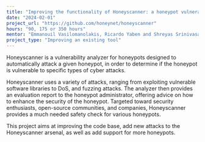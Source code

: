```yaml
---
title: "Improving the functionality of Honeyscanner: a honeypot vulnerability analyzer"
date: "2024-02-01"
project_url: "https://github.com/honeynet/honeyscanner"
hours: "90, 175 or 350 hours"
mentor: "Emmanouil Vasilomanolakis, Ricardo Yaben and Shreyas Srinivasa"
project_type: "Improving an existing tool"
---
```


Honeyscanner is a vulnerability analyzer for honeypots designed to automatically attack a given honeypot, in order to determine if the honeypot is vulnerable to specific types of cyber attacks.

Honeyscanner uses a variety of attacks, ranging from exploiting vulnerable software libraries to DoS, and fuzzing attacks. The analyzer then provides an evaluation report to the honeypot administrator, offering advice on how to enhance the security of the honeypot. Targeted toward security enthusiasts, open-source communities, and companies, Honeyscanner provides a much needed safety check for various honeypots.

This project aims at improving the code base, add new attacks to the Honeyscanner arsenal, as well as add support for more honeypots.